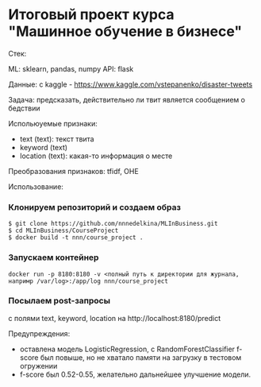 # Итоговый проект курса "Машинное обучение в бизнесе"


Стек:

ML: sklearn, pandas, numpy API: flask


Данные: с kaggle - https://www.kaggle.com/vstepanenko/disaster-tweets

Задача: предсказать, действительно ли твит является сообщением о бедствии


Испольюуемые признаки:

- text (text): текст твита
- keyword (text)
- location (text): какая-то информация о месте 

Преобразования признаков: tfidf, OHE

Использование:

### Клонируем репозиторий и создаем образ

```
$ git clone https://github.com/nnnedelkina/MLInBusiness.git
$ cd MLInBusiness/CourseProject
$ docker build -t nnn/course_project .
```

### Запускаем контейнер
```
docker run -p 8180:8180 -v <полный путь к директории для журнала, напримр /var/log>:/app/log nnn/course_project
```

### Посылаем post-запросы 

с полями text, keyword, location на http://localhost:8180/predict

Предупреждения: 

- оставлена модель LogisticRegression, с RandomForestClassifier f-score был повыше, но не хватало памяти на загрузку в тестовом огружении
- f-score был 0.52-0.55, желательно дальнейшее улучшение модели. 









